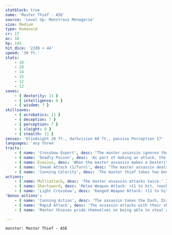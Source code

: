 ```yaml
---
statblock: true
name: 'Master Thief - A5E'
source: 'Level Up: Monstrous Menagerie'
size: Medium
type: Humanoid
cr: 17
ac: 18
hp: 143
hit_dice: '22d8 + 44'
speed: '30 ft.'
stats:
    - 20
    - 20
    - 14
    - 15
    - 12
    - 12
saves:
    - { dexterity: 11 }
    - { intelligence: 8 }
    - { wisdom: 7 }
skillsaves:
    - { acrobatics: 11 }
    - { deception: 7 }
    - { perception: 7 }
    - { sleight: 0 }
    - { stealth: 11 }
senses: 'blindsight 20 ft., darkvision 60 ft., passive Perception 17'
languages: 'any three'
traits:
    - { name: 'Crossbow Expert', desc: "The master assassin ignores the loading quality of light crossbows, and being within 5 feet of a hostile creature doesn't impose disadvantage on the master assassin's ranged attack rolls." }
    - { name: 'Deadly Poison', desc: 'As part of making an attack, the master thief can apply a deadly poison to their weapons (included below). The master thief carries 3 doses of this poison. A single dose can coat two melee weapons or up to 10 pieces of ammunition. A creature reduced to 0 hit points by their poison damage is stable but unconscious for 1 hour' }
    - { name: Evasion, desc: 'When the master assassin makes a Dexterity saving throw against an effect that deals half damage on a success, they take no damage on a success and half damage on a failure.' }
    - { name: 'Sneak Attack (1/Turn)', desc: "The master assassin deals an extra 28 (8d6) damage when they hit with a weapon attack while they have advantage on the attack, or when the master assassin's target is within 5 feet of an ally of the master assassin while the master assassin doesn't have disadvantage on the attack." }
    - { name: 'Cunning Celerity', desc: 'The master thief takes two bonus actions on each of their turns.' }
actions:
    - { name: Multiattack, desc: 'The master assassin attacks twice.' }
    - { name: Shortsword, desc: 'Melee Weapon Attack: +11 to hit, reach 5 ft., one target. Hit: 8 (1d6 + 5) piercing damage. The target makes a DC 19 Constitution saving throw, taking 17 (5d6) poison damage on a failure, or half as much damage on a success.' }
    - { name: 'Light Crossbow', desc: 'Ranged Weapon Attack: +11 to hit, range 80/320 ft., one target. Hit: 9 (1d8 + 5) piercing damage. The target makes a DC 19 Constitution saving throw, taking 17 (5d6) poison damage on a failure, or half as much damage on a success.' }
'bonus actions':
    - { name: 'Cunning Action', desc: 'The assassin takes the Dash, Disengage, Hide, or Use an Object action.' }
    - { name: 'Rapid Attack', desc: 'The assassin attacks with their shortsword.' }
    - { name: 'Master thieves pride themselves on being able to steal anything, no matter how well-guarded', desc: 'Many master thieves avoid killing when possible.' }

---
```

```statblock
monster: Master Thief - A5E
```
